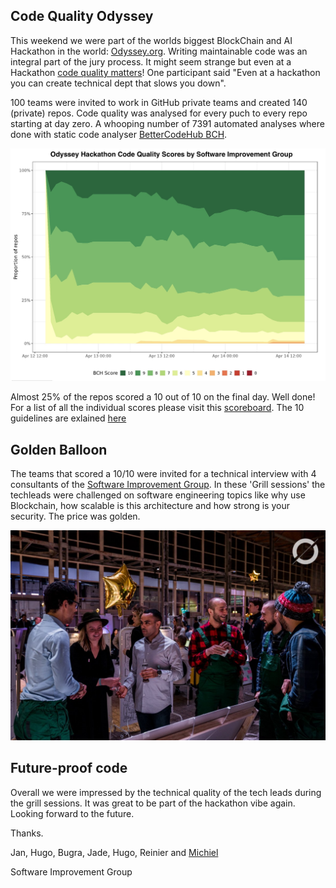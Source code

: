 ## Code Quality Odyssey
This weekend we were part of the worlds biggest BlockChain and AI Hackathon in the world: [Odyssey.org](https://odyssey.org). Writing maintainable code was an integral part of the jury process. It might seem strange but even at a Hackathon [code quality matters](/code-quality-matters.md)! One participant said "Even at a hackathon you can create technical dept that slows you down". 

100 teams were invited to work in GitHub private teams and created 140 (private) repos. Code quality was analysed for every puch to every repo starting at day zero. A whooping number of 7391 automated analyses where done with static code analyser [BetterCodeHub BCH](https://bettercodehub). 

![Code Quality over time of the Hackathob](overall_scores.jpg)

Almost 25% of the repos scored a 10 out of 10 on the final day. Well done! For a list of all the individual scores please visit this [scoreboard](/scoreboard.md). The 10 guidelines are exlained [here](https://odysseyhack.github.io)

## Golden Balloon
The teams that scored a 10/10 were invited for a technical interview with 4 consultants of the [Software Improvement Group](https:/sig.eu). In these 'Grill sessions' the techleads were challenged on software engineering topics like why use Blockchain, how scalable is this architecture and how strong is your security. The price was golden.

![Golden balloons](goldenballoon.jpg)


## Future-proof code
Overall we were impressed by the technical quality of the tech leads during the grill sessions. It was great to be part of the hackathon vibe again. Looking forward to the future. 

Thanks.

Jan, Hugo, Bugra, Jade, Hugo, Reinier and [Michiel](https://github.com/michielcuijpers)

Software Improvement Group
